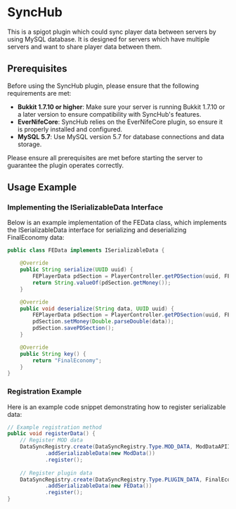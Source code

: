 # SyncHub

This is a spigot plugin which could sync player data between servers by using MySQL database. It is designed for servers which have multiple servers and want to share player data between them.

## Prerequisites

Before using the SyncHub plugin, please ensure that the following requirements are met:

- **Bukkit 1.7.10 or higher**: Make sure your server is running Bukkit 1.7.10 or a later version to ensure compatibility with SyncHub's features.
- **EverNifeCore**: SyncHub relies on the EverNifeCore plugin, so ensure it is properly installed and configured.
- **MySQL 5.7**: Use MySQL version 5.7 for database connections and data storage.

Please ensure all prerequisites are met before starting the server to guarantee the plugin operates correctly.

## Usage Example

### Implementing the ISerializableData Interface

Below is an example implementation of the FEData class, which implements the ISerializableData interface for serializing and deserializing FinalEconomy data:

```java
public class FEData implements ISerializableData {

    @Override
    public String serialize(UUID uuid) {
        FEPlayerData pdSection = PlayerController.getPDSection(uuid, FEPlayerData.class);
        return String.valueOf(pdSection.getMoney());
    }

    @Override
    public void deserialize(String data, UUID uuid) {
        FEPlayerData pdSection = PlayerController.getPDSection(uuid, FEPlayerData.class);
        pdSection.setMoney(Double.parseDouble(data));
        pdSection.savePDSection();
    }

    @Override
    public String key() {
        return "FinalEconomy";
    }
}
```

### Registration Example

Here is an example code snippet demonstrating how to register serializable data:

```java
// Example registration method
public void registerData() {
    // Register MOD data
    DataSyncRegistry.create(DataSyncRegistry.Type.MOD_DATA, ModDataAPIInvoker.getModDataApiClassName())
            .addSerializableData(new ModData())
            .register();
    
    // Register plugin data
    DataSyncRegistry.create(DataSyncRegistry.Type.PLUGIN_DATA, FinalEconomy.instance.getName())
            .addSerializableData(new FEData())
            .register();
}
```